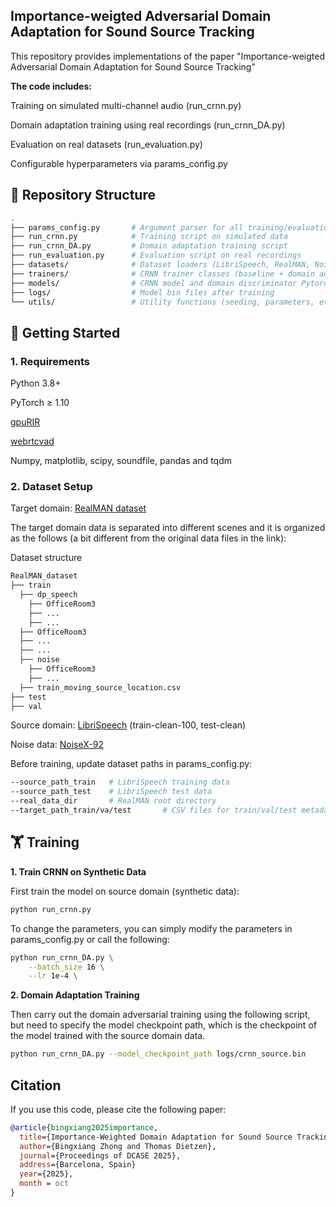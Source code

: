 ## Importance-weigted Adversarial Domain Adaptation for Sound Source Tracking

This repository provides implementations of the paper "Importance-weigted Adversarial Domain Adaptation for Sound Source Tracking"

****The code includes:****

Training on simulated multi-channel audio (run_crnn.py)

Domain adaptation training using real recordings (run_crnn_DA.py)

Evaluation on real datasets (run_evaluation.py)

Configurable hyperparameters via params_config.py

## 📂 Repository Structure

```bash 
.
├── params_config.py       # Argument parser for all training/evaluation scripts
├── run_crnn.py            # Training script on simulated data
├── run_crnn_DA.py         # Domain adaptation training script
├── run_evaluation.py      # Evaluation script on real recordings
├── datasets/              # Dataset loaders (LibriSpeech, RealMAN, Noise, etc.)
├── trainers/              # CRNN trainer classes (baseline + domain adaptation)
├── models/                # CRNN model and domain discriminator Pytorch implementations
├── logs/                  # Model bin files after training
└── utils/                 # Utility functions (seeding, parameters, etc.)

```

## 🚀 Getting Started
### 1. Requirements

Python 3.8+ 

PyTorch ≥ 1.10 

[gpuRIR](https://github.com/DavidDiazGuerra/gpuRIR)

[webrtcvad](https://github.com/wiseman/py-webrtcvad) 

Numpy, matplotlib, scipy, soundfile, pandas and tqdm 


### 2. Dataset Setup

Target domain: [RealMAN dataset](https://github.com/Audio-WestlakeU/RealMAN)

The target domain data is separated into different scenes and it is organized as the follows (a bit different from the original data files in the link):

Dataset structure
```bash 
RealMAN_dataset
├── train
  ├── dp_speech
    ├── OfficeRoom3
    ├── ...
    ├── ...
  ├── OfficeRoom3
  ├── ...
  ├── ...
  ├── noise
    ├── OfficeRoom3
    ├── ...
  ├── train_moving_source_location.csv
├── test 
├── val
```

Source domain: [LibriSpeech](https://www.openslr.org/12) (train-clean-100, test-clean)

Noise data: [NoiseX-92](https://github.com/speechdnn/Noises) 


Before training, update dataset paths in params_config.py:

```bash 
--source_path_train   # LibriSpeech training data
--source_path_test    # LibriSpeech test data
--real_data_dir       # RealMAN root directory
--target_path_train/va/test       # CSV files for train/val/test metadata
```

## 🏋️ Training
****1. Train CRNN on Synthetic Data****

First train the model on source domain (synthetic data): 
```bash 
python run_crnn.py
```
To change the parameters, you can simply modify the parameters in params_config.py or call the following:
```bash 
python run_crnn_DA.py \
    --batch_size 16 \
    --lr 1e-4 \
```

****2. Domain Adaptation Training****

Then carry out the domain adversarial training using the following script, but need to specify the model checkpoint path, which is the checkpoint of the model trained with the source domain data.

```bash 
python run_crnn_DA.py --model_checkpoint_path logs/crnn_source.bin
```

## Citation
If you use this code, please cite the following paper: 
```bibtex
@article{bingxiang2025importance,
  title={Importance-Weighted Domain Adaptation for Sound Source Tracking},
  author={Bingxiang Zhong and Thomas Dietzen},
  journal={Proceedings of DCASE 2025},
  address={Barcelona, Spain}
  year={2025},
  month = oct
}
```

